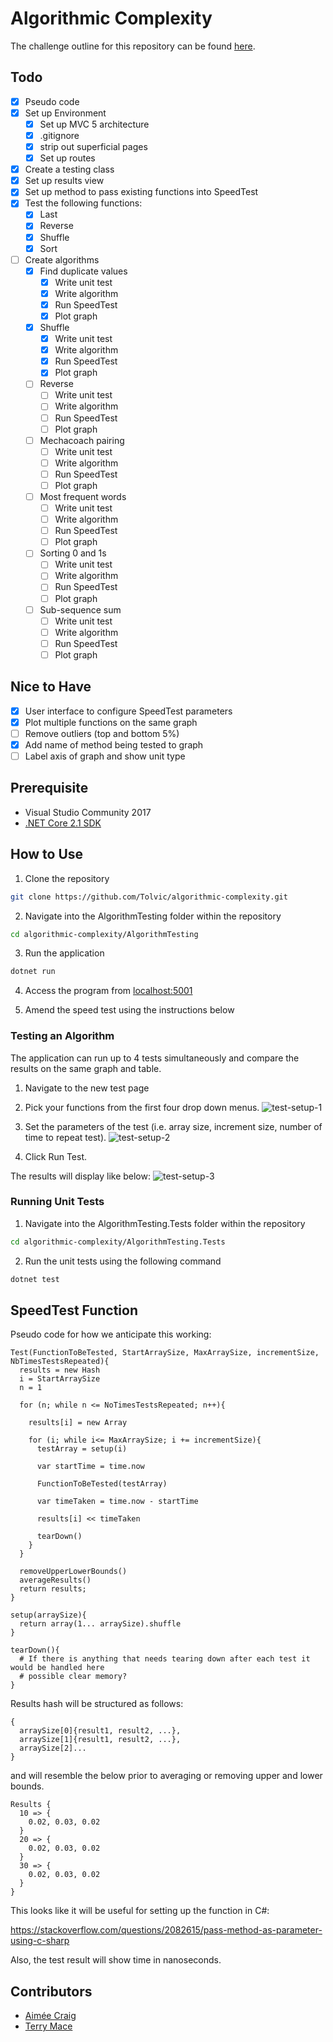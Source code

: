 # Algorithmic Complexity #
The challenge outline for this repository can be found [here](https://github.com/makersacademy/course/tree/master/algorithmic_complexity).

## Todo ##
- [x] Pseudo code
- [x] Set up Environment
  - [x] Set up MVC 5 architecture
  - [x] .gitignore
  - [x] strip out superficial pages
  - [x] Set up routes
- [x] Create a testing class
- [x] Set up results view
- [x] Set up method to pass existing functions into SpeedTest
- [x] Test the following functions:
  - [x] Last
  - [x] Reverse
  - [x] Shuffle
  - [x] Sort
- [ ] Create algorithms
  - [x] Find duplicate values
    - [x] Write unit test
    - [x] Write algorithm
    - [x] Run SpeedTest
    - [x] Plot graph
  - [x] Shuffle
    - [x] Write unit test
    - [x] Write algorithm
    - [x] Run SpeedTest
    - [x] Plot graph
  - [ ] Reverse
    - [ ] Write unit test
    - [ ] Write algorithm
    - [ ] Run SpeedTest
    - [ ] Plot graph
  - [ ] Mechacoach pairing
    - [ ] Write unit test
    - [ ] Write algorithm
    - [ ] Run SpeedTest
    - [ ] Plot graph
  - [ ] Most frequent words
    - [ ] Write unit test
    - [ ] Write algorithm
    - [ ] Run SpeedTest
    - [ ] Plot graph
  - [ ] Sorting 0 and 1s
    - [ ] Write unit test
    - [ ] Write algorithm
    - [ ] Run SpeedTest
    - [ ] Plot graph
  - [ ] Sub-sequence sum
    - [ ] Write unit test
    - [ ] Write algorithm
    - [ ] Run SpeedTest
    - [ ] Plot graph

## Nice to Have ##
- [x] User interface to configure SpeedTest parameters
- [x] Plot multiple functions on the same graph
- [ ] Remove outliers (top and bottom 5%)
- [x] Add name of method being tested to graph
- [ ] Label axis of graph and show unit type

## Prerequisite ##
* Visual Studio Community 2017
* [.NET Core 2.1 SDK](https://dotnet.microsoft.com/download/thank-you/dotnet-sdk-2.1.500-macos-x64-installer)

## How to Use ##
1. Clone the repository
```bash
git clone https://github.com/Tolvic/algorithmic-complexity.git
```

2. Navigate into the AlgorithmTesting folder within the repository
```bash
cd algorithmic-complexity/AlgorithmTesting
```

3. Run the application
```bash
dotnet run
```

4. Access the program from [localhost:5001](`localhost:5001`)

5. Amend the speed test using the instructions below

### Testing an Algorithm

The application can run up to 4 tests simultaneously and compare the results on the same graph and table.

1. Navigate to the new test page

2. Pick your functions from the first four drop down menus.
![test-setup-1](public/test-setup-1.png)

3. Set the parameters of the test (i.e. array size, increment size, number of time to repeat test).
![test-setup-2](public/test-setup-2.png)

4. Click Run Test.

The results will display like below:
![test-setup-3](public/test-setup-3.png)

### Running Unit Tests ###
1. Navigate into the AlgorithmTesting.Tests folder within the repository
```bash
cd algorithmic-complexity/AlgorithmTesting.Tests
```

2. Run the unit tests using the following command
```bash
dotnet test
```

## SpeedTest Function

Pseudo code for how we anticipate this working:
```
Test(FunctionToBeTested, StartArraySize, MaxArraySize, incrementSize, NbTimesTestsRepeated){
  results = new Hash
  i = StartArraySize
  n = 1  

  for (n; while n <= NoTimesTestsRepeated; n++){

    results[i] = new Array

    for (i; while i<= MaxArraySize; i += incrementSize){
      testArray = setup(i)

      var startTime = time.now

      FunctionToBeTested(testArray)

      var timeTaken = time.now - startTime

      results[i] << timeTaken

      tearDown()
    }  
  }

  removeUpperLowerBounds()
  averageResults()
  return results;
}

setup(arraySize){
  return array(1... arraySize).shuffle
}

tearDown(){
  # If there is anything that needs tearing down after each test it would be handled here
  # possible clear memory?
}
```

Results hash will be structured as follows:
```
{
  arraySize[0]{result1, result2, ...},
  arraySize[1]{result1, result2, ...},
  arraySize[2]...
}
```

and will resemble the below prior to averaging or removing upper and lower bounds.
```
Results {
  10 => {
    0.02, 0.03, 0.02
  }
  20 => {
    0.02, 0.03, 0.02
  }
  30 => {
    0.02, 0.03, 0.02
  }
}
```

This looks like it will be useful for setting up the function in C#:

https://stackoverflow.com/questions/2082615/pass-method-as-parameter-using-c-sharp

Also, the test result will show time in nanoseconds.

## Contributors
* [Aimée Craig](https://github.com/aimeecraig/)
* [Terry Mace](https://github.com/Tolvic)
